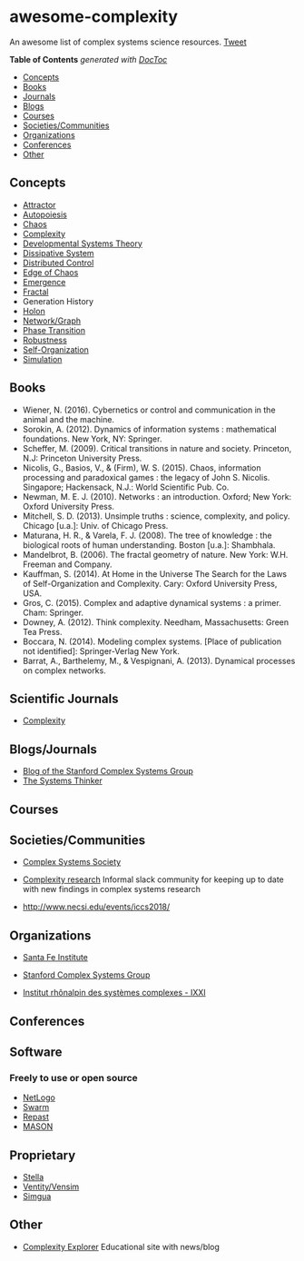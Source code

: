 # awesome-complexity
An awesome list of complex systems science resources. <a href="https://twitter.com/share?ref_src=twsrc%5Etfw" class="twitter-share-button" data-text="An awesome list about all things complexity" data-hashtags="complexity" data-related="DiamantisSellis" data-show-count="false">Tweet</a><script async src="https://platform.twitter.com/widgets.js" charset="utf-8"></script>

<!-- START doctoc generated TOC please keep comment here to allow auto update -->
<!-- DON'T EDIT THIS SECTION, INSTEAD RE-RUN doctoc TO UPDATE -->
**Table of Contents**  *generated with [DocToc](https://github.com/thlorenz/doctoc)*

- [Concepts](#concepts)
- [Books](#books)
- [Journals](#journals)
- [Blogs](#blogs)
- [Courses](#courses)
- [Societies/Communities](#societiescommunities)
- [Organizations](#organizations)
- [Conferences](#conferences)
- [Other](#other)

<!-- END doctoc generated TOC please keep comment here to allow auto update -->

## Concepts

- [Attractor](https://en.wikipedia.org/wiki/Attractor)
- [Autopoiesis](https://en.wikipedia.org/wiki/Autopoiesis)
- [Chaos](https://en.wikipedia.org/wiki/Chaos_theory)
- [Complexity](https://en.wikipedia.org/wiki/Complexity)
- [Developmental Systems Theory](https://en.wikipedia.org/wiki/Developmental_systems_theory)
- [Dissipative System](https://en.wikipedia.org/wiki/Dissipative_system)
- [Distributed Control](https://en.wikipedia.org/wiki/Distributed_control_system)
- [Edge of Chaos](https://en.wikipedia.org/wiki/Edge_of_chaos)
- [Emergence](https://en.wikipedia.org/wiki/Emergence)
- [Fractal](https://en.wikipedia.org/wiki/Fractal)
- Generation History
- [Holon](https://en.wikipedia.org/wiki/Holon_(philosophy))
- [Network/Graph](https://en.wikipedia.org/wiki/Complex_network)
- [Phase Transition](https://en.wikipedia.org/wiki/Phase_transition)
- [Robustness](https://en.wikipedia.org/wiki/Robustness)
- [Self-Organization](https://en.wikipedia.org/wiki/Self-organization)
- [Simulation](https://en.wikipedia.org/wiki/Simulation)

## Books

 - Wiener, N. (2016). Cybernetics or control and communication in the animal and the machine.
 - Sorokin, A. (2012). Dynamics of information systems : mathematical foundations. New York, NY: Springer.
 - Scheffer, M. (2009). Critical transitions in nature and society. Princeton, N.J: Princeton University Press.
 - Nicolis, G., Basios, V., & (Firm), W. S. (2015). Chaos, information processing and paradoxical games : the legacy of John S. Nicolis. Singapore; Hackensack, N.J.: World Scientific Pub. Co.
 - Newman, M. E. J. (2010). Networks : an introduction. Oxford; New York: Oxford University Press.
 - Mitchell, S. D. (2013). Unsimple truths : science, complexity, and policy. Chicago [u.a.]: Univ. of Chicago Press.
 - Maturana, H. R., & Varela, F. J. (2008). The tree of knowledge : the biological roots of human understanding. Boston [u.a.]: Shambhala.
 - Mandelbrot, B. (2006). The fractal geometry of nature. New York: W.H. Freeman and Company.
 - Kauffman, S. (2014). At Home in the Universe The Search for the Laws of Self-Organization and Complexity. Cary: Oxford University Press, USA.
 - Gros, C. (2015). Complex and adaptive dynamical systems : a primer. Cham: Springer.
 - Downey, A. (2012). Think complexity. Needham, Massachusetts: Green Tea Press.
 - Boccara, N. (2014). Modeling complex systems. [Place of publication not identified]: Springer-Verlag New York.
 - Barrat, A., Barthelemy, M., & Vespignani, A. (2013). Dynamical processes on complex networks.

## Scientific Journals

- [Complexity](https://www.hindawi.com/journals/complexity/)

## Blogs/Journals

- [Blog of the Stanford Complex Systems Group](http://complexity.stanford.edu/blog)
- [The Systems Thinker](https://thesystemsthinker.com/)

## Courses

## Societies/Communities

- [Complex Systems Society](https://cssociety.org/home)

- [Complexity research](https://complexityresearch.slack.com/) Informal slack community for keeping up to date with new findings in complex systems research

- http://www.necsi.edu/events/iccs2018/

## Organizations

- [Santa Fe Institute](https://www.santafe.edu/)

- [Stanford Complex Systems Group](http://complexity.stanford.edu/)

- [Institut rhônalpin des systèmes complexes - IXXI](http://www.ixxi.fr/)

## Conferences

## Software

###  Freely to use or open source

- [NetLogo](https://ccl.northwestern.edu/netlogo/)
- [Swarm](http://www.swarm.org/wiki/Swarm_main_pageSwarm)
- [Repast](https://repast.github.io/)
- [MASON](https://cs.gmu.edu/~eclab/projects/mason/)

## Proprietary

- [Stella](https://www.iseesystems.com/store/products/stella-architect.aspx)
- [Ventity/Vensim](http://www.ventanasystems.com/software/)
- [Simgua](http://simgua.com/)

## Other

- [Complexity Explorer](https://www.complexityexplorer.org/) Educational site with news/blog